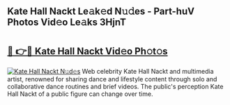 ## Kate Hall Nackt Le𝚊k𝚎d N𝚞𝚍es - Part-huV Photos Vid𝚎o Le𝚊ks 3HjnT

# <h2><a href="http://fb2pa1.evod.top/?m=Kate+Hall+Nackt">🔗 👉🔴 Kate Hall Nackt Vid𝚎o Ph𝚘t𝚘s</a></h2>

[![Kate Hall Nackt N𝚞d𝚎s](https://i.imgur.com/8V9OHl7.gif)](http://fb2pa1.evod.top/?m=Kate+Hall+Nackt)
Web celebrity Kate Hall Nackt and multimedia artist, renowned for sharing dance and lifestyle content through solo and collaborative dance routines and brief videos. The public's perception Kate Hall Nackt of a public figure can change over time. 
